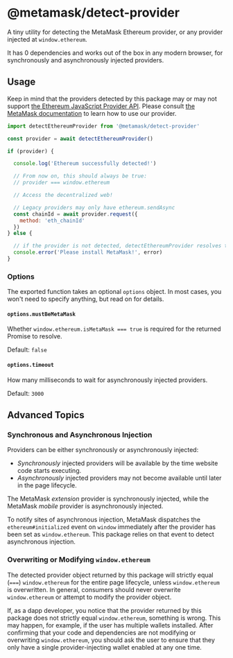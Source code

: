 # @metamask/detect-provider

A tiny utility for detecting the MetaMask Ethereum provider, or any provider injected at `window.ethereum`.

It has 0 dependencies and works out of the box in any modern browser, for synchronously and asynchronously injected providers.

## Usage

Keep in mind that the providers detected by this package may or may not support [the Ethereum JavaScript Provider API](https://eips.ethereum.org/EIPS/eip-1193).
Please consult [the MetaMask documentation](https://docs.metamask.io/guide/ethereum-provider.html) to learn how to use our provider.

```javascript
import detectEthereumProvider from '@metamask/detect-provider'

const provider = await detectEthereumProvider()

if (provider) {

  console.log('Ethereum successfully detected!')

  // From now on, this should always be true:
  // provider === window.ethereum

  // Access the decentralized web!

  // Legacy providers may only have ethereum.sendAsync
  const chainId = await provider.request({
    method: 'eth_chainId'
  })
} else {

  // if the provider is not detected, detectEthereumProvider resolves to null
  console.error('Please install MetaMask!', error)
}
```

### Options

The exported function takes an optional `options` object.
In most cases, you won't need to specify anything, but read on for details.

#### `options.mustBeMetaMask`

Whether `window.ethereum.isMetaMask === true` is required for the returned Promise to resolve.

Default: `false`

#### `options.timeout`

How many milliseconds to wait for asynchronously injected providers.

Default: `3000`

## Advanced Topics

### Synchronous and Asynchronous Injection

Providers can be either synchronously or asynchronously injected:

- _Synchronously_ injected providers will be available by the time website code starts executing.
- _Asynchronously_ injected providers may not become available until later in the page lifecycle.

The MetaMask _extension_ provider is synchronously injected, while the MetaMask _mobile_ provider is asynchronously injected.

To notify sites of asynchronous injection, MetaMask dispatches the `ethereum#initialized` event on `window` immediately after the provider has been set as `window.ethereum`.
This package relies on that event to detect asynchronous injection.

### Overwriting or Modifying `window.ethereum`

The detected provider object returned by this package will strictly equal (`===`) `window.ethereum` for the entire page lifecycle, unless `window.ethereum` is overwritten.
In general, consumers should never overwrite `window.ethereum` or attempt to modify the provider object.

If, as a dapp developer, you notice that the provider returned by this package does not strictly equal `window.ethereum`, something is wrong.
This may happen, for example, if the user has multiple wallets installed.
After confirming that your code and dependencies are not modifying or overwriting `window.ethereum`, you should ask the user to ensure that they only have a single provider-injecting wallet enabled at any one time.
